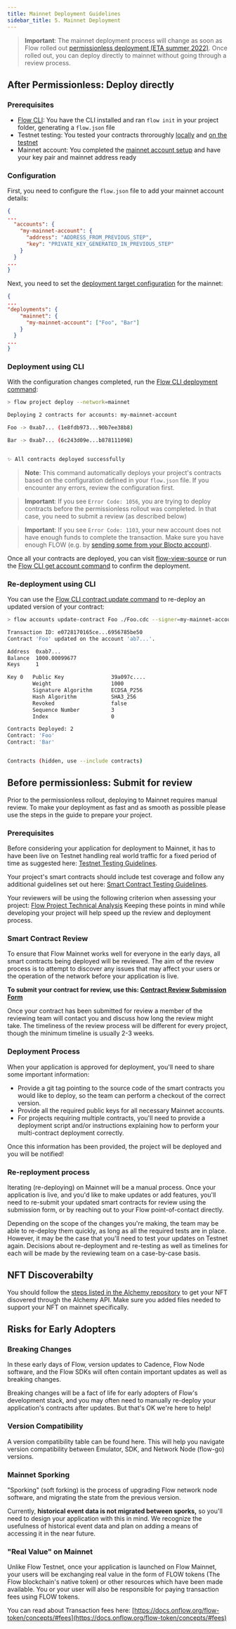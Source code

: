 ```yaml
---
title: Mainnet Deployment Guidelines
sidebar_title: 5. Mainnet Deployment
---
```


> **Important**: The mainnet deployment process will change as soon as Flow rolled out [permissionless deployment (ETA summer 2022)](https://permissionless.onflow.org/). Once rolled out, you can deploy directly to mainnet without going through a review process.

## After Permissionless: Deploy directly

### Prerequisites

- [Flow CLI](https://github.com/onflow/flow-cli): You have the CLI installed and ran `flow init` in your project folder, generating a `flow.json` file
- Testnet testing: You tested your contracts throroughly [locally](/dapp-development/contract-testing) and [on the testnet](/dapp-development/testnet-testing)
- Mainnet account: You completed the [mainnet account setup](/dapp-development/mainnet-account-setup) and have your key pair and mainnet address ready

### Configuration

First, you need to configure the `flow.json` file to add your mainnet account details:

```js:title=flow.json
{
...
  "accounts": {
    "my-mainnet-account": {
      "address": "ADDRESS_FROM_PREVIOUS_STEP",
      "key": "PRIVATE_KEY_GENERATED_IN_PREVIOUS_STEP"
    }
  }
...
}
```

Next, you need to set the [deployment target configuration](http://localhost:8000/flow-cli/project-contracts/#define-contract-deployment-targets) for the mainnet:

```js:title=flow.json
{
...
"deployments": {
    "mainnet": {
      "my-mainnet-account": ["Foo", "Bar"]
    }
  }
...
}
```

### Deployment using CLI

With the configuration changes completed, run the [Flow CLI deployment command](http://localhost:8000/flow-cli/deploy-project-contracts):

```sh
> flow project deploy --network=mainnet

Deploying 2 contracts for accounts: my-mainnet-account

Foo -> 0xab7... (1e8fdb973...90b7ee38b8)

Bar -> 0xab7... (6c243d09e...b878111098)


✨ All contracts deployed successfully
```

> **Note**: This command automatically deploys your project's contracts based on the configuration defined in your `flow.json` file. If you encounter any errors, review the configuration first.

> **Important**: If you see `Error Code: 1056`, you are trying to deploy contracts before the permissionless rollout was completed. In that case, you need to submit a review (as described below)

> **Important**: If you see `Error Code: 1103`, your new account does not have enough funds to complete the transaction. Make sure you have enough FLOW (e.g. by [sending some from your Blocto account](/dapp-development/mainnet-account-setup/#step-3-send-flow-to-non-custodial-account)).

Once all your contracts are deployed, you can visit [flow-view-source](https://flow-view-source.com/) or run the [Flow CLI get account command](/flow-cli/get-accounts/) to confirm the deployment.

### Re-deployment using CLI

You can use the [Flow CLI contract update command](/flow-cli/account-update-contract/) to re-deploy an updated version of your contract:

```sh
> flow accounts update-contract Foo ./Foo.cdc --signer=my-mainnet-account --network=mainnet

Transaction ID: e0728170165ce...6956785be50
Contract 'Foo' updated on the account 'ab7...'.

Address  0xab7...
Balance  1000.00099677
Keys     1

Key 0   Public Key               39a097c....
        Weight                   1000
        Signature Algorithm      ECDSA_P256
        Hash Algorithm           SHA3_256
        Revoked                  false
        Sequence Number          3
        Index                    0

Contracts Deployed: 2
Contract: 'Foo'
Contract: 'Bar'


Contracts (hidden, use --include contracts)
```

## Before permissionless: Submit for review

Prior to the permissionless rollout, deploying to Mainnet requires manual review. To make your deployment as fast and as smooth as possible please use the steps in the guide to prepare your project.

### Prerequisites

Before considering your application for deployment to Mainnet, it has to have been live on Testnet handling real world traffic for a fixed period of time as suggested here: [Testnet Testing Guidelines](/dapp-development/testnet-testing).

Your project's smart contracts should include test coverage and follow any additional guidelines set out here: [Smart Contract Testing Guidelines](/dapp-development/contract-testing).

Your reviewers will be using the following criterion when assessing your project: [Flow Project Technical Analysis](/dapp-development/contract-testing) Keeping these points in mind while developing your project will help speed up the review and deployment process.

### Smart Contract Review

To ensure that Flow Mainnet works well for everyone in the early days, all smart contracts being deployed will be reviewed. The aim of the review process is to attempt to discover any issues that may affect your users or the operation of the network before your application is live.

**To submit your contract for review, use this: [Contract Review Submission Form](https://flowsolutionseng.zendesk.com/hc/en-us/requests/new?ticket_form_id=360001936012&tc_360045236671=b5ba92954c2f2692b56099fe653ac92d35c1e6e6)**

Once your contract has been submitted for review a member of the reviewing team will contact you and discuss how long the review might take. The timeliness of the review process will be different for every project, though the minimum timeline is usually 2-3 weeks.

### Deployment Process

When your application is approved for deployment, you'll need to share some important information:

- Provide a git tag pointing to the source code of the smart contracts you would like to deploy, so the team can perform a checkout of the correct version.
- Provide all the required public keys for all necessary Mainnet accounts.
- For projects requiring multiple contracts, you'll need to provide a deployment script and/or instructions explaining how to perform your multi-contract deployment correctly.

Once this information has been provided, the project will be deployed and you will be notified!

### Re-reployment process

Iterating (re-deploying) on Mainnet will be a manual process. Once your application is live, and you'd like to make updates or add features, you'll need to re-submit your updated smart contracts for review using the submission form, or by reaching out to your Flow point-of-contact directly.

Depending on the scope of the changes you're making, the team may be able to re-deploy them quickly, as long as all the required tests are in place. However, it may be the case that you'll need to test your updates on Testnet again. Decisions about re-deployment and re-testing as well as timelines for each will be made by the reviewing team on a case-by-case basis.

## NFT Discoverabilty

You should follow the [steps listed in the Alchemy repository](https://github.com/alchemyplatform/alchemy-flow-contracts#adding-a-new-contract) to get your NFT disovered through the Alchemy API. Make sure you added files needed to support your NFT on mainnet specifically.

## Risks for Early Adopters

### Breaking Changes

In these early days of Flow, version updates to Cadence, Flow Node software, and the Flow SDKs will often contain important updates as well as breaking changes.

Breaking changes will be a fact of life for early adopters of Flow's development stack, and you may often need to manually re-deploy your application's contracts after updates. But that's OK we're here to help!

### Version Compatibility

A version compatibility table can be found here. This will help you navigate version compatibility between Emulator, SDK, and Network Node (flow-go) versions.

### Mainnet Sporking

"Sporking" (soft forking) is the process of upgrading Flow network node software, and migrating the state from the previous version.

Currently, **historical event data is not migrated between sporks,** so you'll need to design your application with this in mind. We recognize the usefulness of historical event data and plan on adding a means of accessing it in the near future.

### "Real Value" on Mainnet

Unlike Flow Testnet, once your application is launched on Flow Mainnet, your users will be exchanging real value in the form of FLOW tokens (The Flow blockchain's native token) or other resources which have been made available. You or your user will also be responsible for paying transaction fees using FLOW tokens.

You can read about Transaction fees here: [https://docs.onflow.org/flow-token/concepts/#fees](https://docs.onflow.org/flow-token/concepts/#fees)
